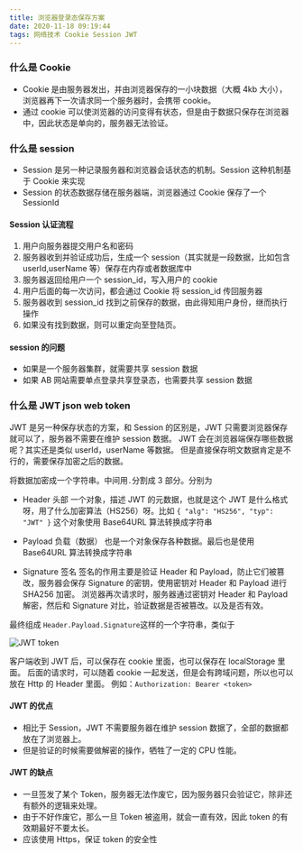 ```yaml
---
title: 浏览器登录态保存方案
date: 2020-11-18 09:19:44
tags: 网络技术 Cookie Session JWT
---
```


### 什么是 Cookie

- Cookie 是由服务器发出，并由浏览器保存的一小块数据（大概 4kb 大小），浏览器再下一次请求同一个服务器时，会携带 cookie。
- 通过 cookie 可以使浏览器的访问变得有状态，但是由于数据只保存在浏览器中，因此状态是单向的，服务器无法验证。

### 什么是 session

- Session 是另一种记录服务器和浏览器会话状态的机制。Session 这种机制基于 Cookie 来实现
- Session 的状态数据存储在服务器端，浏览器通过 Cookie 保存了一个 SessionId

#### Session 认证流程

1. 用户向服务器提交用户名和密码
2. 服务器收到并验证成功后，生成一个 session（其实就是一段数据，比如包含 userId,userName 等）保存在内存或者数据库中
3. 服务器返回给用户一个 session_id，写入用户的 cookie
4. 用户后面的每一次访问，都会通过 Cookie 将 session_id 传回服务器
5. 服务器收到 session_id 找到之前保存的数据，由此得知用户身份，继而执行操作
6. 如果没有找到数据，则可以重定向至登陆页。

#### session 的问题

- 如果是一个服务器集群，就需要共享 session 数据
- 如果 AB 网站需要单点登录共享登录态，也需要共享 session 数据

### 什么是 JWT json web token

JWT 是另一种保存状态的方案，和 Session 的区别是，JWT 只需要浏览器保存就可以了，服务器不需要在维护 session 数据。
JWT 会在浏览器端保存哪些数据呢？其实还是类似 userId，userName 等数据。
但是直接保存明文数据肯定是不行的，需要保存加密之后的数据。

将数据加密成一个字符串。中间用`.`分割成 3 部分。分别为

- Header 头部
  一个对象，描述 JWT 的元数据，也就是这个 JWT 是什么格式呀，用了什么加密算法（HS256）呀。比如
  ` { "alg": "HS256", "typ": "JWT" } `
  这个对象使用 Base64URL 算法转换成字符串

- Payload 负载（数据）
  也是一个对象保存各种数据。最后也是使用 Base64URL 算法转换成字符串

- Signature 签名
  签名的作用主要是验证 Header 和 Payload，防止它们被篡改，服务器会保存 Signature 的密钥，使用密钥对 Header 和 Payload 进行 SHA256 加密。
  浏览器再次请求时，服务器通过密钥对 Header 和 Payload 解密，然后和 Signature 对比，验证数据是否被篡改。以及是否有效。

最终组成 `Header.Payload.Signature`这样的一个字符串，类似于

![JWT token](https://www.wangbase.com/blogimg/asset/201807/bg2018072303.jpg)

客户端收到 JWT 后，可以保存在 cookie 里面，也可以保存在 localStorage 里面。
后面的请求时，可以随着 cookie 一起发送，但是会有跨域问题，所以也可以放在 Http 的 Header 里面。
例如：`Authorization: Bearer <token>`

#### JWT 的优点

- 相比于 Session，JWT 不需要服务器在维护 session 数据了，全部的数据都放在了浏览器上。
- 但是验证的时候需要做解密的操作，牺牲了一定的 CPU 性能。

#### JWT 的缺点

- 一旦签发了某个 Token，服务器无法作废它，因为服务器只会验证它，除非还有额外的逻辑来处理。
- 由于不好作废它，那么一旦 Token 被盗用，就会一直有效，因此 token 的有效期最好不要太长。
- 应该使用 Https，保证 token 的安全性
